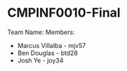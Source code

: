 # CMPINF0010-Final
Team Name: 
Members:
* Marcus Villalba - mjv57
* Ben Douglas - btd28
* Josh Ye - joy34
